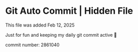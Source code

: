 # Git Auto Commit | Hidden File

This file was added Feb 12, 2025

Just for fun and keeping my daily git commit active 🤪

commit number: 2861040
